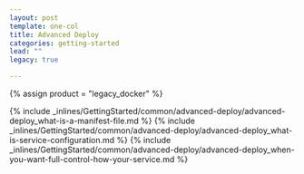```yaml
---
layout: post
template: one-col
title: Advanced Deploy
categories: getting-started
lead: ""
legacy: true

---
```

{% assign product = "legacy_docker" %}

{% include _inlines/GettingStarted/common/advanced-deploy/advanced-deploy_what-is-a-manifest-file.md %}
{% include _inlines/GettingStarted/common/advanced-deploy/advanced-deploy_what-is-service-configuration.md %}
{% include _inlines/GettingStarted/common/advanced-deploy/advanced-deploy_when-you-want-full-control-how-your-service.md %}

